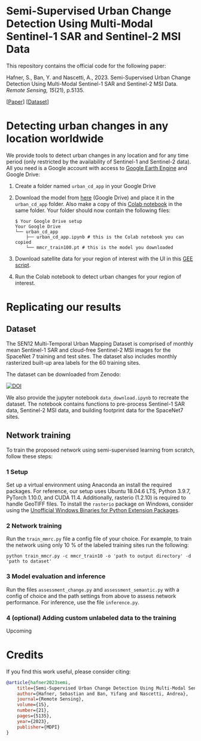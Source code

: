
# Semi-Supervised Urban Change Detection Using Multi-Modal Sentinel-1 SAR and Sentinel-2 MSI Data 


This repository contains the official code for the following paper:

Hafner, S., Ban, Y. and Nascetti, A., 2023. Semi-Supervised Urban Change Detection Using Multi-Modal Sentinel-1 SAR and Sentinel-2 MSI Data. *Remote Sensing, 15*(21), p.5135.

[[Paper](https://doi.org/10.3390/rs15215135)] [[Dataset](https://doi.org/10.5281/zenodo.7794693)]

# Detecting urban changes in any location worldwide

We provide tools to detect urban changes in any location and for any time period (only restricted by the availability of Sentinel-1 and Sentinel-2 data). All you need is a Google account with access to [Google Earth Engine](https://earthengine.google.com/) and Google Drive:

1. Create a folder named `urban_cd_app` in your Google Drive

2. Download the model from [here](https://drive.google.com/file/d/1F2YGSiXeQ801VOT94FCZqxU618j6D3tO/view?usp=drive_link) (Google Drive) and place it in the `urban_cd_app` folder. Also make a copy of this [Colab notebook](https://colab.research.google.com/drive/18HETwXXfZMF5PCesHqdylT2EsieAjX9i?usp=sharing) in the same folder. Your folder should now contain the following files:

    ```
    $ Your Google Drive setup
    Your Google Drive
    └── urban_cd_app
        ├── urban_cd_app.ipynb # this is the Colab notebook you can copied
        └── mmcr_train100.pt # this is the model you downloaded
    
    ```

3. Download satellite data for your region of interest with the UI in this [GEE script](https://code.earthengine.google.com/33547716c33074d5cac1b81f02aacd95?hideCode=true).

4. Run the Colab notebook to detect urban changes for your region of interest.



# Replicating our results


## Dataset

The SEN12 Multi-Temporal Urban Mapping Dataset is comprised of monthly mean Sentinel-1 SAR and cloud-free Sentinel-2 MSI images for the SpaceNet 7 training and test sites. The dataset also includes monthly rasterized built-up area labels for the 60 training sites.


The dataset can be downloaded from Zenodo:

[![DOI](https://zenodo.org/badge/DOI/10.5281/zenodo.7794693.svg)](https://doi.org/10.5281/zenodo.7794693)

We also provide the jupyter notebook `data_download.ipynb` to recreate the dataset. The notebook contains functions to pre-process Sentinel-1 SAR data, Sentinel-2 MSI data, and building footprint data for the SpaceNet7 sites.


## Network training

To train the proposed network using semi-supervised learning from scratch, follow these steps:

### 1 Setup

Set up a virtual environment using Anaconda an install the required packages. For reference, our setup uses Ubuntu 18.04.6 LTS, Python 3.9.7, PyTorch 1.10.0, and CUDA 11.4. Additionally, rasterio (1.2.10) is required to handle GeoTIFF files. To install the `rasterio` package on Windows, consider using the [Unofficial Windows Binaries for Python Extension Packages](https://www.lfd.uci.edu/~gohlke/pythonlibs/#gdal).


### 2 Network training

Run the ``train_mmrc.py`` file a config file of your choice. For example, to train the network using only 10 % of the labeled training sites run the following:

````
python train_mmcr.py -c mmcr_train10 -o 'path to output directory' -d 'path to dataset'
````


### 3 Model evaluation and inference

Run the files ``assessment_change.py`` and ``assessment_semantic.py`` with a config of choice and the path settings from above to assess network performance. For inference, use the file ``inference.py``.


### 4 (optional) Adding custom unlabeled data to the training

Upcoming


# Credits

If you find this work useful, please consider citing:


  ```bibtex
@article{hafner2023semi,
      title={Semi-Supervised Urban Change Detection Using Multi-Modal Sentinel-1 SAR and Sentinel-2 MSI Data},
      author={Hafner, Sebastian and Ban, Yifang and Nascetti, Andrea},
      journal={Remote Sensing},
      volume={15},
      number={21},
      pages={5135},
      year={2023},
      publisher={MDPI}
}
  ```
  